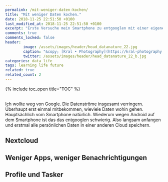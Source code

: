 ```yaml
---
permalink: /mit-weniger-daten-kochen/
title: "Mit weniger Daten kochen."
date: 2018-11-25 22:51:50 +0100 
last_modified_at: 2018-11-25 22:51:50 +0100 
excerpt: "Erste Versuche mein Smartphone zu entgooglen mit einer eigenen Cloud. Und dann weniger Benachrichtigungen. Und dann gelernt etwas über Telefone mit freier Software gelernt."
comments: true
comments_locked: false
header:
        image: /assets/images/header/head_datanature_22.jpg
        caption: "&copy; [Kral • Photography](https://kral-photography.com)"
        twitter: /assets/images/header/head_datanature_22_b.jpg
categories: data life
tags: learning life future
related: true
related_count: 2
---
```


{% include toc_open title="TOC" %}

<br />
Ich wollte weg von Google. Die Datenströme insgesamt verringern. Überhaupt erst einmal mitbekommen, wieviele Daten wohin gehen. Hauptsächlich vom Smartphone natürlich. Wiederum wegen Android auf dem Smartphone ist das das entgooglen schwierig. Also langsam anfangen und erstmal alle persönlichen Daten in einer anderen Cloud speichern.

## Nextcloud

## Weniger Apps, weniger Benachrichtigungen

## Profile und Tasker

